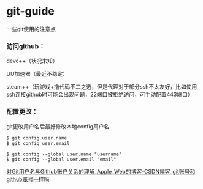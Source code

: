 # git-guide
一些git使用的注意点

### 访问github：

devc++（状况未知）

UU加速器（最近不稳定）

steam++（玩游戏+撸代码不二之选，但是代理对于部分ssh不太友好，比如使用ssh连接github时可能会出现问题，22端口被拒绝访问，可手动配置443端口）



### 配置更改：

git更改用户名后最好修改本地config用户名

```
$ git config user.name
$ git config user.email

$ git config --global user.name "username"
$ git config --global user.email "email"
```

[对Git用户名与Github账户关系的理解_Apple_Web的博客-CSDN博客_git账号和github账号一样吗](https://blog.csdn.net/belongtocode/article/details/100716812)



